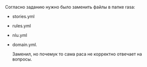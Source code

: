 Согласно заданию  нужно было заменить файлы в папке rasa:
- stories.yml
- rules.yml
- nlu.yml
- domain.yml.

  Заменил, но почемук то сама раса не корректно отвечает на вопросы.
